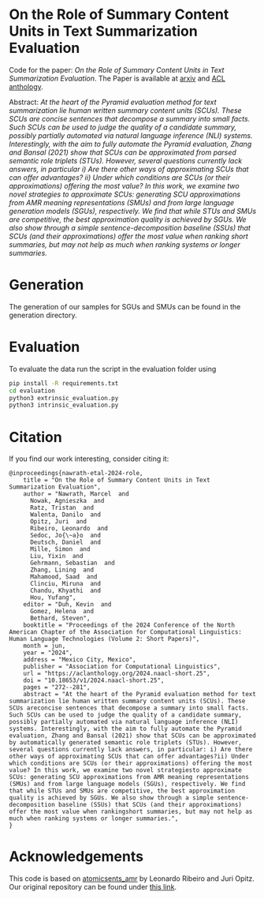 # On the Role of Summary Content Units in Text Summarization Evaluation

Code for the paper: *On the Role of Summary Content Units in Text Summarization Evaluation*. The Paper is available at [arxiv](https://arxiv.org/abs/2404.01701) and [ACL anthology](https://aclanthology.org/2024.naacl-short.25/).

Abstract: *At the heart of the Pyramid evaluation method for text summarization lie human written summary content units (SCUs). These SCUs are concise sentences that decompose a summary into small facts. Such SCUs can be used to judge the quality of a candidate summary, possibly partially automated via natural language inference (NLI) systems. Interestingly, with the aim to fully automate the Pyramid evaluation, Zhang and Bansal (2021) show that SCUs can be approximated from parsed semantic role triplets (STUs). However, several questions currently lack answers, in particular i) Are there other ways of approximating SCUs that can offer advantages? ii) Under which conditions are SCUs (or their approximations) offering the most value? In this work, we examine two novel strategies to approximate SCUs: generating SCU approximations from AMR meaning representations (SMUs) and from large language generation models (SGUs), respectively. We find that while STUs and SMUs are competitive, the best approximation quality is achieved by SGUs. We also show through a simple sentence-decomposition baseline (SSUs) that SCUs (and their approximations) offer the most value when ranking short summaries, but may not help as much when ranking systems or longer summaries.*

# Generation

The generation of our samples for SGUs and SMUs can be found in the generation directory.

# Evaluation 

To evaluate the data run the script in the evaluation folder using 

```bash
pip install -R requirements.txt
cd evaluation
python3 extrinsic_evaluation.py
python3 intrinsic_evaluation.py
```

# Citation

If you find our work interesting, consider citing it:

```
@inproceedings{nawrath-etal-2024-role,
    title = "On the Role of Summary Content Units in Text Summarization Evaluation",
    author = "Nawrath, Marcel  and
      Nowak, Agnieszka  and
      Ratz, Tristan  and
      Walenta, Danilo  and
      Opitz, Juri  and
      Ribeiro, Leonardo  and
      Sedoc, Jo{\~a}o  and
      Deutsch, Daniel  and
      Mille, Simon  and
      Liu, Yixin  and
      Gehrmann, Sebastian  and
      Zhang, Lining  and
      Mahamood, Saad  and
      Clinciu, Miruna  and
      Chandu, Khyathi  and
      Hou, Yufang",
    editor = "Duh, Kevin  and
      Gomez, Helena  and
      Bethard, Steven",
    booktitle = "Proceedings of the 2024 Conference of the North American Chapter of the Association for Computational Linguistics: Human Language Technologies (Volume 2: Short Papers)",
    month = jun,
    year = "2024",
    address = "Mexico City, Mexico",
    publisher = "Association for Computational Linguistics",
    url = "https://aclanthology.org/2024.naacl-short.25",
    doi = "10.18653/v1/2024.naacl-short.25",
    pages = "272--281",
    abstract = "At the heart of the Pyramid evaluation method for text summarization lie human written summary content units (SCUs). These SCUs areconcise sentences that decompose a summary into small facts. Such SCUs can be used to judge the quality of a candidate summary, possibly partially automated via natural language inference (NLI) systems. Interestingly, with the aim to fully automate the Pyramid evaluation, Zhang and Bansal (2021) show that SCUs can be approximated by automatically generated semantic role triplets (STUs). However, several questions currently lack answers, in particular: i) Are there other ways of approximating SCUs that can offer advantages?ii) Under which conditions are SCUs (or their approximations) offering the most value? In this work, we examine two novel strategiesto approximate SCUs: generating SCU approximations from AMR meaning representations (SMUs) and from large language models (SGUs), respectively. We find that while STUs and SMUs are competitive, the best approximation quality is achieved by SGUs. We also show through a simple sentence-decomposition baseline (SSUs) that SCUs (and their approximations) offer the most value when rankingshort summaries, but may not help as much when ranking systems or longer summaries.",
}
```

# Acknowledgements

This code is based on [atomicsents_amr](https://github.com/leoribeiro/atomicsents_amr) by Leonardo Ribeiro and Juri Opitz. Our original repository can be found under [this link](https://github.com/tristanratz/atomicsents_amr).
